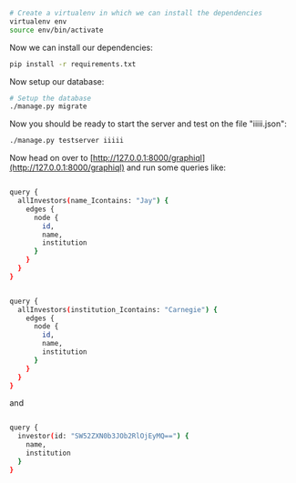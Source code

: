 ```bash
# Create a virtualenv in which we can install the dependencies
virtualenv env
source env/bin/activate
```

Now we can install our dependencies:

```bash
pip install -r requirements.txt
```

Now setup our database:

```bash
# Setup the database
./manage.py migrate

```

Now you should be ready to start the server and test on the file "iiiii.json":

```bash
./manage.py testserver iiiii

```

Now head on over to
[http://127.0.0.1:8000/graphiql](http://127.0.0.1:8000/graphiql)
and run some queries like:
```bash

query {
  allInvestors(name_Icontains: "Jay") {
    edges {
      node {
        id,
        name,
        institution
      }
    }
  }
}

```
```bash

query {
  allInvestors(institution_Icontains: "Carnegie") {
    edges {
      node {
        id,
        name,
        institution
      }
    }
  }
}

```

and

```bash

query {
  investor(id: "SW52ZXN0b3JOb2RlOjEyMQ==") {
    name,
    institution
  }
}

```

